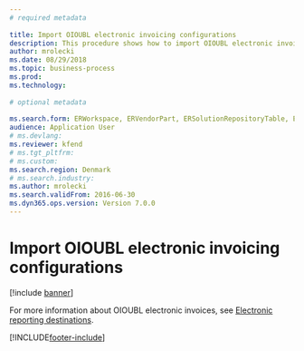 ```yaml
--- 
# required metadata 
 
title: Import OIOUBL electronic invoicing configurations
description: This procedure shows how to import OIOUBL electronic invoice configurations. 
author: mrolecki
ms.date: 08/29/2018
ms.topic: business-process 
ms.prod:  
ms.technology:  
 
# optional metadata 
 
ms.search.form: ERWorkspace, ERVendorPart, ERSolutionRepositoryTable, ERSolutionImport   
audience: Application User 
# ms.devlang:  
ms.reviewer: kfend
# ms.tgt_pltfrm:  
# ms.custom:  
ms.search.region: Denmark
# ms.search.industry: 
ms.author: mrolecki
ms.search.validFrom: 2016-06-30 
ms.dyn365.ops.version: Version 7.0.0 
---
```

# Import OIOUBL electronic invoicing configurations

[!include [banner](../../includes/banner.md)]

For more information about OIOUBL electronic invoices, see [Electronic reporting destinations](../../fin-ops-core/dev-itpro/analytics/electronic-reporting-destinations.md).

[!INCLUDE[footer-include](../../../includes/footer-banner.md)]
